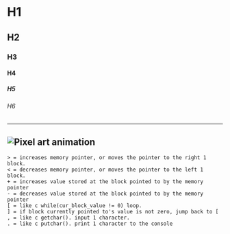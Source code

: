 # H1
## H2
### H3
#### H4
##### H5
###### H6
---
![Pixel art animation](https://64.media.tumblr.com/f815c83455206f1e8f7479b79a906688/tumblr_pmm0yxcBZO1wwjnmro1_1280.gif)
---
```brainfuck
> = increases memory pointer, or moves the pointer to the right 1 block.
< = decreases memory pointer, or moves the pointer to the left 1 block.
+ = increases value stored at the block pointed to by the memory pointer
- = decreases value stored at the block pointed to by the memory pointer
[ = like c while(cur_block_value != 0) loop.
] = if block currently pointed to's value is not zero, jump back to [
, = like c getchar(). input 1 character.
. = like c putchar(). print 1 character to the console
```
